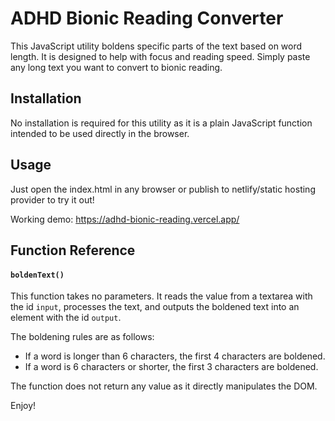 # ADHD Bionic Reading Converter

This JavaScript utility boldens specific parts of the text based on word length. 
It is designed to help with focus and reading speed.
Simply paste any long text you want to convert to bionic reading.

## Installation

No installation is required for this utility as it is a plain JavaScript function intended to be used directly in the browser.

## Usage

Just open the index.html in any browser or publish to netlify/static hosting provider to try it out!

Working demo: https://adhd-bionic-reading.vercel.app/

## Function Reference

#### `boldenText()`

This function takes no parameters. It reads the value from a textarea with the id `input`, processes the text, and outputs the boldened text into an element with the id `output`.

The boldening rules are as follows:
- If a word is longer than 6 characters, the first 4 characters are boldened.
- If a word is 6 characters or shorter, the first 3 characters are boldened.

The function does not return any value as it directly manipulates the DOM.

Enjoy!

